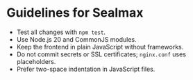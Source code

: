# Guidelines for Sealmax

- Test all changes with `npm test`.
- Use Node.js 20 and CommonJS modules.
- Keep the frontend in plain JavaScript without frameworks.
- Do not commit secrets or SSL certificates; `nginx.conf` uses placeholders.
- Prefer two-space indentation in JavaScript files.
